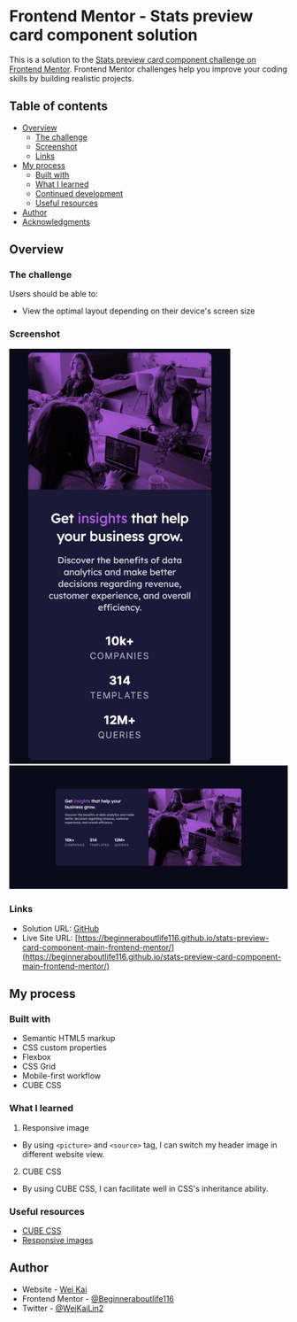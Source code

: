 # Frontend Mentor - Stats preview card component solution

This is a solution to the [Stats preview card component challenge on Frontend Mentor](https://www.frontendmentor.io/challenges/stats-preview-card-component-8JqbgoU62). Frontend Mentor challenges help you improve your coding skills by building realistic projects.

## Table of contents

- [Overview](#overview)
  - [The challenge](#the-challenge)
  - [Screenshot](#screenshot)
  - [Links](#links)
- [My process](#my-process)
  - [Built with](#built-with)
  - [What I learned](#what-i-learned)
  - [Continued development](#continued-development)
  - [Useful resources](#useful-resources)
- [Author](#author)
- [Acknowledgments](#acknowledgments)

## Overview

### The challenge

Users should be able to:

- View the optimal layout depending on their device's screen size

### Screenshot

<img src="screenshot/mobile.png" width="400px" />
<img src="screenshot/desktop.png" width="1000px" />

### Links

- Solution URL: [GitHub](https://github.com/Beginneraboutlife116/stats-preview-card-component-main-frontend-mentor)
- Live Site URL: [https://beginneraboutlife116.github.io/stats-preview-card-component-main-frontend-mentor/](https://beginneraboutlife116.github.io/stats-preview-card-component-main-frontend-mentor/)

## My process

### Built with

- Semantic HTML5 markup
- CSS custom properties
- Flexbox
- CSS Grid
- Mobile-first workflow
- CUBE CSS

### What I learned

1. Responsive image

- By using `<picture>` and `<source>` tag, I can switch my header image in different website view.

2. CUBE CSS

- By using CUBE CSS, I can facilitate well in CSS's inheritance ability.

### Useful resources

- [CUBE CSS](https://cube.fyi/)
- [Responsive images](https://developer.mozilla.org/en-US/docs/Learn/HTML/Multimedia_and_embedding/Responsive_images)

## Author

- Website - [Wei Kai](https://github.com/Beginneraboutlife116)
- Frontend Mentor - [@Beginneraboutlife116](https://www.frontendmentor.io/profile/Beginneraboutlife116)
- Twitter - [@WeiKaiLin2](https://twitter.com/WeiKaiLin2)
